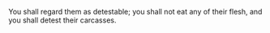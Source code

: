 You shall regard them as detestable; you shall not eat any of their flesh, and you shall detest their carcasses.
